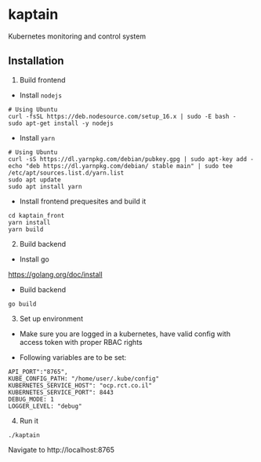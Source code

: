# kaptain

Kubernetes monitoring and control system

## Installation

1. Build frontend

 - Install `nodejs`

```
# Using Ubuntu
curl -fsSL https://deb.nodesource.com/setup_16.x | sudo -E bash -
sudo apt-get install -y nodejs
```

 - Install `yarn`

```
# Using Ubuntu
curl -sS https://dl.yarnpkg.com/debian/pubkey.gpg | sudo apt-key add -
echo "deb https://dl.yarnpkg.com/debian/ stable main" | sudo tee /etc/apt/sources.list.d/yarn.list
sudo apt update
sudo apt install yarn
```

 - Install frontend prequesites and build it

```
cd kaptain_front
yarn install
yarn build
```

2. Build backend

 - Install go

https://golang.org/doc/install

 - Build backend

```
go build
```

3. Set up environment

 - Make sure you  are logged in a kubernetes, have valid config with access token with proper RBAC rights

 - Following variables are to be set:

```
API_PORT":"8765",
KUBE_CONFIG_PATH: "/home/user/.kube/config"
KUBERNETES_SERVICE_HOST": "ocp.rct.co.il"
KUBERNETES_SERVICE_PORT": 8443
DEBUG_MODE: 1
LOGGER_LEVEL: "debug"
```

4. Run it

```
./kaptain
```

Navigate to http://localhost:8765